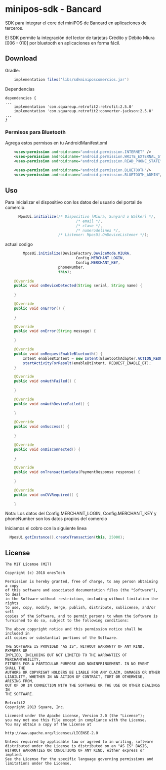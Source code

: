 # minipos-sdk - Bancard
SDK para integrar el core del miniPOS de Bancard en aplicaciones de terceros.

El SDK permite la integración del lector de tarjetas Crédito y Débito Miura [006 - 010] por bluetooth en aplicaciones en forma fácil.

Download
--------

Gradle:
```groovy
    implementation files('libs/sdkminiposcomercios.jar')
```

Dependencias
```
dependencies {
...
    implementation 'com.squareup.retrofit2:retrofit:2.5.0'
    implementation 'com.squareup.retrofit2:converter-jackson:2.5.0'
...
}
```

### Permisos para Bluetooth

Agrega estos permisos en tu AndroidManifest.xml
```xml
    <uses-permission android:name="android.permission.INTERNET" />
    <uses-permission android:name="android.permission.WRITE_EXTERNAL_STORAGE" />
    <uses-permission android:name="android.permission.READ_PHONE_STATE" />
    
    <uses-permission android:name="android.permission.BLUETOOTH"/>
    <uses-permission android:name="android.permission.BLUETOOTH_ADMIN"/>
```

Uso
---
Para inicializar el dispositivo con los datos del usuario del portal de comercio:

``` java
      MposUi.initialize(/* Dispositivo [Miura, Sunyard o Walker] */,
                                /* email */,
                                /* clave */,
                                /* numerodelinea */,
                        /* Listener: MposUi.OnDeviceListener */);
```

actual codigo
``` java
        MposUi.initialize(DeviceFactory.DeviceMode.MIURA,
                                Config.MERCHANT_LOGIN,
                                Config.MERCHANT_KEY,
                        phoneNumber,
                        this);
                        
    @Override
    public void onDeviceDetected(String serial, String name) {
        
    }

    @Override
    public void onError() {
        
    }

    @Override
    public void onError(String message) {
       
    }

    @Override
    public void onRequestEnableBluetooth() {
        Intent enableBtIntent = new Intent(BluetoothAdapter.ACTION_REQUEST_ENABLE);
        startActivityForResult(enableBtIntent, REQUEST_ENABLE_BT);
    }

    @Override
    public void onAuthFailed() {
        
    }

    @Override
    public void onAuthDeviceFailed() {
        
    }

    @Override
    public void onSuccess() {
        
    }

    @Override
    public void onDisconnected() {
        
    }

    @Override
    public void onTransactionData(PaymentResponse response) {
        
    }

    @Override
    public void onCVVRequired() {
        
    }                        
```

Nota: Los datos del Config.MERCHANT_LOGIN, Config.MERCHANT_KEY y phoneNumber son los datos propios del comercio

Iniciamos el cobro con la siguiente línea
```java
  MposUi.getInstance().createTransaction(this, 25000);
```

License
-------

    The MIT License (MIT)

    Copyright (c) 2018 onesTech

    Permission is hereby granted, free of charge, to any person obtaining a copy
    of this software and associated documentation files (the "Software"), to deal
    in the Software without restriction, including without limitation the rights
    to use, copy, modify, merge, publish, distribute, sublicense, and/or sell
    copies of the Software, and to permit persons to whom the Software is
    furnished to do so, subject to the following conditions:

    The above copyright notice and this permission notice shall be included in
    all copies or substantial portions of the Software.

    THE SOFTWARE IS PROVIDED "AS IS", WITHOUT WARRANTY OF ANY KIND, EXPRESS OR
    IMPLIED, INCLUDING BUT NOT LIMITED TO THE WARRANTIES OF MERCHANTABILITY,
    FITNESS FOR A PARTICULAR PURPOSE AND NONINFRINGEMENT. IN NO EVENT SHALL THE
    AUTHORS OR COPYRIGHT HOLDERS BE LIABLE FOR ANY CLAIM, DAMAGES OR OTHER
    LIABILITY, WHETHER IN AN ACTION OF CONTRACT, TORT OR OTHERWISE, ARISING FROM,
    OUT OF OR IN CONNECTION WITH THE SOFTWARE OR THE USE OR OTHER DEALINGS IN
    THE SOFTWARE.
    
    Retrofit2
    Copyright 2013 Square, Inc.

    Licensed under the Apache License, Version 2.0 (the "License");
    you may not use this file except in compliance with the License.
    You may obtain a copy of the License at

    http://www.apache.org/licenses/LICENSE-2.0

    Unless required by applicable law or agreed to in writing, software
    distributed under the License is distributed on an "AS IS" BASIS,
    WITHOUT WARRANTIES OR CONDITIONS OF ANY KIND, either express or implied.
    See the License for the specific language governing permissions and
    limitations under the License.
